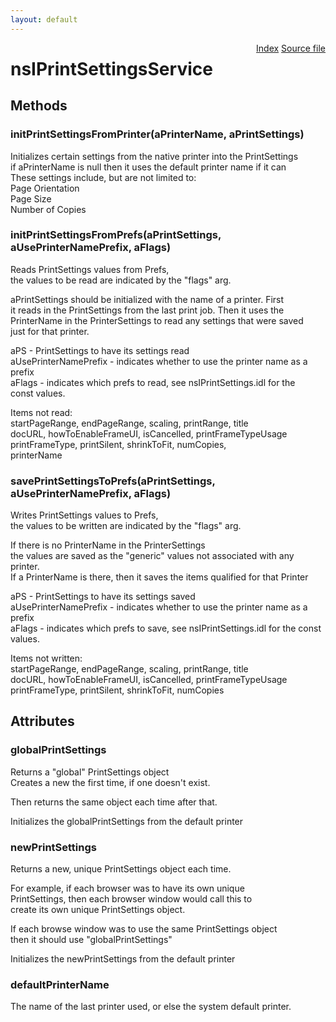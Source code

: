 ```yaml
---
layout: default
---
```

<div class='links' style='float:right'><a href="../index.html">Index</a>
<a href="http://dxr.mozilla.org/mozilla-central/source/widget/nsIPrintSettingsService.idl">Source file</a>
</div>

# nsIPrintSettingsService #

## Methods ##

### initPrintSettingsFromPrinter(aPrinterName, aPrintSettings) ###
  
Initializes certain settings from the native printer into the PrintSettings  
if aPrinterName is null then it uses the default printer name if it can  
These settings include, but are not limited to:  
  Page Orientation  
  Page Size  
  Number of Copies  
  

### initPrintSettingsFromPrefs(aPrintSettings, aUsePrinterNamePrefix, aFlags) ###
  
Reads PrintSettings values from Prefs,  
the values to be read are indicated by the "flags" arg.  
  
aPrintSettings should be initialized with the name of a printer. First  
it reads in the PrintSettings from the last print job. Then it uses the  
PrinterName in the PrinterSettings to read any settings that were saved  
just for that printer.  
  
aPS - PrintSettings to have its settings read  
aUsePrinterNamePrefix - indicates whether to use the printer name as a prefix  
aFlags - indicates which prefs to read, see nsIPrintSettings.idl for the  
         const values.  
  
Items not read:  
  startPageRange, endPageRange, scaling, printRange, title  
  docURL, howToEnableFrameUI, isCancelled, printFrameTypeUsage  
  printFrameType, printSilent, shrinkToFit, numCopies,  
  printerName  
  
  

### savePrintSettingsToPrefs(aPrintSettings, aUsePrinterNamePrefix, aFlags) ###
  
Writes PrintSettings values to Prefs,   
the values to be written are indicated by the "flags" arg.  
  
If there is no PrinterName in the PrinterSettings   
the values are saved as the "generic" values not associated with any printer.  
If a PrinterName is there, then it saves the items qualified for that Printer  
  
aPS - PrintSettings to have its settings saved  
aUsePrinterNamePrefix - indicates whether to use the printer name as a prefix  
aFlags - indicates which prefs to save, see nsIPrintSettings.idl for the const values.  
  
Items not written:  
  startPageRange, endPageRange, scaling, printRange, title  
  docURL, howToEnableFrameUI, isCancelled, printFrameTypeUsage  
  printFrameType, printSilent, shrinkToFit, numCopies  
  
  

## Attributes ##

### globalPrintSettings ###
  
Returns a "global" PrintSettings object   
Creates a new the first time, if one doesn't exist.  
  
Then returns the same object each time after that.  
  
Initializes the globalPrintSettings from the default printer  
  

### newPrintSettings ###
  
Returns a new, unique PrintSettings object each time.  
  
For example, if each browser was to have its own unique  
PrintSettings, then each browser window would call this to  
create its own unique PrintSettings object.  
  
If each browse window was to use the same PrintSettings object  
then it should use "globalPrintSettings"  
  
Initializes the newPrintSettings from the default printer  
  
  

### defaultPrinterName ###
  
The name of the last printer used, or else the system default printer.  
  

